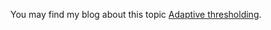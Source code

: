 You may find my blog about this topic [Adaptive thresholding](http://lujunzju.github.io/computer_vision/2016/06/13/adathreshold/).
